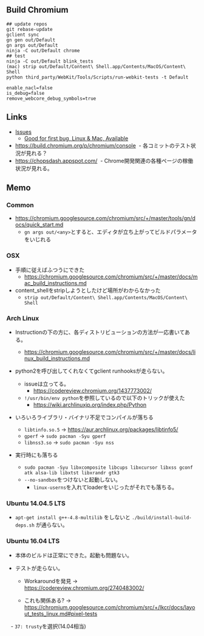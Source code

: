 ## Build Chromium 
```
## update repos
git rebase-update
gclient sync
gn gen out/Default
gn args out/Default
ninja -C out/Default chrome
## test
ninja -C out/Default blink_tests
(mac) strip out/Default/Content\ Shell.app/Contents/MacOS/Content\ Shell
python third_party/WebKit/Tools/Scripts/run-webkit-tests -t Default 
```

```
enable_nacl=false
is_debug=false
remove_webcore_debug_symbols=true
```

## Links
- [Issues](https://bugs.chromium.org/p/chromium/issues/list)
  - [Good for first bug, Linux & Mac, Available](https://bugs.chromium.org/p/chromium/issues/list?can=2&q=Hotlist%3DGoodFirstBug+status%3AAvailable+OS%3DLinux%2CMac&colspec=ID+Pri+M+Stars+ReleaseBlock+Component+Status+Owner+Summary+OS+Modified&x=m&y=releaseblock&cells=ids)
- https://build.chromium.org/p/chromium/console
  - 各コミットのテスト状況が見れる？
- https://chopsdash.appspot.com/
  - Chrome開発関連の各種ページの稼働状況が見れる。

## Memo

### Common
- https://chromium.googlesource.com/chromium/src/+/master/tools/gn/docs/quick_start.md
  - `gn args out/<any>`とすると、エディタが立ち上がってビルドパラメータをいじれる

### OSX
- 手順に従えばふつうにできた
  - https://chromium.googlesource.com/chromium/src/+/master/docs/mac_build_instructions.md
- content_shellをstripしようとしたけど場所がわからなかった
  - `strip out/Default/Content\ Shell.app/Contents/MacOS/Content\ Shell`

### Arch Linux
- Instructionの下の方に、各ディストリビューションの方法が一応書いてある。
  - https://chromium.googlesource.com/chromium/src/+/master/docs/linux_build_instructions.md
- python2を呼び出してくれなくてgclient runhooksが走らない。
  - issueは立ってる。
    - https://codereview.chromium.org/1437773002/
  - `!/usr/bin/env python`を参照しているので以下のトリックが使えた
    - https://wiki.archlinuxjp.org/index.php/Python
- いろいろライブラリ・バイナリ不足でコンパイルが落ちる
  - `libtinfo.so.5` -> https://aur.archlinux.org/packages/libtinfo5/
  - `gperf` -> `sudo pacman -Syu gperf`
  - `libnss3.so` -> `sudo pacman -Syu nss`

- 実行時にも落ちる
  - `sudo pacman -Syu libxcomposite libcups libxcursor libxss gconf atk alsa-lib libxtst libxrandr gtk3`
  - `--no-sandbox`をつけないと起動しない。
    - `linux-userns`を入れてloaderをいじったがそれでも落ちる。
    
### Ubuntu 14.04.5 LTS
- `apt-get install g++-4.8-multilib` をしないと `./build/install-build-deps.sh` が通らない。
### Ubuntu 16.04 LTS

- 本体のビルドは正常にできた。起動も問題ない。
- テストが走らない。

  - Workaroundを発見 -> https://codereview.chromium.org/2740483002/

  - これも関係ある? -> https://chromium.googlesource.com/chromium/src/+/lkcr/docs/layout_tests_linux.md#pixel-tests

    - `37: trusty`を選択(14.04相当)
